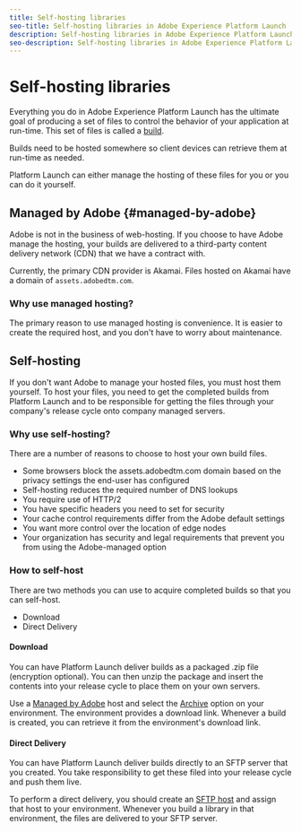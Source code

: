```yaml
---
title: Self-hosting libraries
seo-title: Self-hosting libraries in Adobe Experience Platform Launch
description: Self-hosting libraries in Adobe Experience Platform Launch
seo-description: Self-hosting libraries in Adobe Experience Platform Launch
---
```


# Self-hosting libraries

Everything you do in Adobe Experience Platform Launch has the ultimate goal of producing a set of files to control the behavior of your application at run-time. This set of files is called a [build](../builds.md).

Builds need to be hosted somewhere so client devices can retrieve them at run-time as needed.

Platform Launch can either manage the hosting of these files for you or you can do it yourself.

## Managed by Adobe {#managed-by-adobe}

Adobe is not in the business of web-hosting.  If you choose to have Adobe manage the hosting, your builds are delivered to a third-party content delivery network (CDN) that we have a contract with.

Currently, the primary CDN provider is Akamai. Files hosted on Akamai have a domain of `assets.adobedtm.com`.

### Why use managed hosting?

The primary reason to use managed hosting is convenience. It is easier to create the required host, and you don't have to worry about maintenance.

## Self-hosting

If you don't want Adobe to manage your hosted files, you must host them yourself. To host your files, you need to get the completed builds from Platform Launch and to be responsible for getting the files through your company's release cycle onto company managed servers.

### Why use self-hosting?

There are a number of reasons to choose to host your own build files.

* Some browsers block the assets.adobedtm.com domain based on the privacy settings the end-user has configured
* Self-hosting reduces the required number of DNS lookups
* You require use of HTTP/2
* You have specific headers you need to set for security
* Your cache control requirements differ from the Adobe default settings
* You want more control over the location of edge nodes
* Your organization has security and legal requirements that prevent you from using the Adobe-managed option

### How to self-host

There are two methods you can use to acquire completed builds so that you can self-host.

* Download
* Direct Delivery

#### Download

You can have Platform Launch deliver builds as a packaged .zip file (encryption optional). You can then unzip the package and insert the contents into your release cycle to place them on your own servers.

Use a [Managed by Adobe](self-hosting-libraries.md) host and select the [Archive](../environments.md) option on your environment. The environment provides a download link. Whenever a build is created, you can retrieve it from the environment's download link.

#### Direct Delivery

You can have Platform Launch deliver builds directly to an SFTP server that you created. You take responsibility to get these filed into your release cycle and push them live.

To perform a direct delivery, you should create an [SFTP host](sftp-host.md) and assign that host to your environment. Whenever you build a library in that environment, the files are delivered to your SFTP server.
